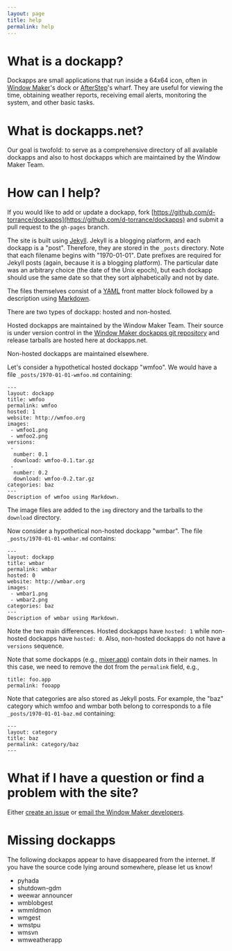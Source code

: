 ```yaml
---
layout: page
title: help
permalink: help
---
```


# What is a dockapp?

Dockapps are small applications that run inside a 64x64 icon, often
in [Window Maker](http://windowmaker.org)'s dock or
[AfterStep](http://afterstep.org)'s wharf.  They are useful for viewing the
time, obtaining weather reports, receiving email alerts, monitoring the system,
and other basic tasks.

# What is dockapps.net?

Our goal is twofold: to serve as a comprehensive directory of all available
dockapps and also to host dockapps which are maintained by the Window Maker
Team.

# How can I help?

If you would like to add or update a dockapp, fork
[https://github.com/d-torrance/dockapps](https://github.com/d-torrance/dockapps)
and submit a pull request to the `gh-pages` branch.

The site is built using [Jekyll](http://jekyllrb.com).  Jekyll is a blogging
platform, and each dockapp is a "post".  Therefore, they are stored in the
`_posts` directory.  Note that each filename begins with "1970-01-01".   Date
prefixes are required for Jekyll posts (again, because it is a blogging
platform).  The particular date was an arbitrary choice (the date of the Unix
epoch), but each dockapp should use the same date so that they sort
alphabetically and not by date.

The files themselves consist of a [YAML](http://yaml.org/) front matter block
followed by a description using
[Markdown](https://daringfireball.net/projects/markdown/).

There are two types of dockapp:  hosted and non-hosted.

Hosted dockapps are maintained by the Window Maker Team.  Their source is under
version control in the
[Window Maker dockapps git repository](http://repo.or.cz/dockapps.git)
and release tarballs are hosted here at dockapps.net.

Non-hosted dockapps are maintained elsewhere.

Let's consider a hypothetical hosted dockapp "wmfoo".  We would have a file
`_posts/1970-01-01-wmfoo.md` containing:

    ---
    layout: dockapp
    title: wmfoo
    permalink: wmfoo
    hosted: 1
    website: http://wmfoo.org
    images:
     - wmfoo1.png
     - wmfoo2.png
    versions:
     -
      number: 0.1
      download: wmfoo-0.1.tar.gz
     -
      number: 0.2
      download: wmfoo-0.2.tar.gz
    categories: baz
    ---
    Description of wmfoo using Markdown.

The image files are added to the `img` directory and the tarballs to the
`download` directory.

Now consider a hypothetical non-hosted dockapp "wmbar".  The file
`_posts/1970-01-01-wmbar.md` contains:

    ---
    layout: dockapp
    title: wmbar
    permalink: wmbar
    hosted: 0
    website: http://wmbar.org
    images:
     - wmbar1.png
     - wmbar2.png
    categories: baz
    ---
    Description of wmbar using Markdown.

Note the two main differences.  Hosted dockapps have `hosted: 1` while
non-hosted dockapps have `hosted: 0`.  Also, non-hosted dockapps do not
have a `versions` sequence.

Note that some dockapps (e.g., [mixer.app](http://dockapps.net/mixerapp))
contain dots in their names.  In this case, we need to remove the dot from
the `permalink` field, e.g.,

    title: foo.app
    permalink: fooapp

Note that categories are also stored as Jekyll posts.  For example, the "baz"
category which wmfoo and wmbar both belong to corresponds to a file
`_posts/1970-01-01-baz.md` containing:

    ---
    layout: category
    title: baz
    permalink: category/baz
    ---

# What if I have a question or find a problem with the site?

Either [create an issue](https://github.com/d-torrance/dockapps/issues/new)
or [email the Window Maker developers](mailto:wmaker-dev@lists.windowmaker.org).

# Missing dockapps

The following dockapps appear to have disappeared from the internet.  If you
have the source code lying around somewhere, please let us know!

* pyhada
* shutdown-gdm
* weewar announcer
* wmblobgest
* wmmldmon
* wmgest
* wmstpu
* wmsvn
* wmweatherapp
